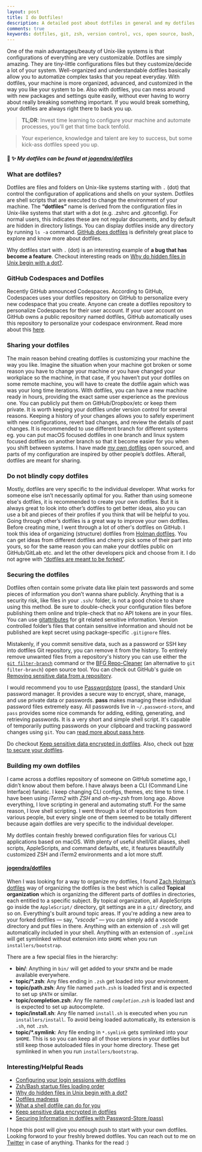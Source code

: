 ```yaml
---
layout: post
title: I do Dotfiles!
description: A detailed post about dotfiles in general and my dotfiles
comments: true
keywords: dotfiles, git, zsh, version control, vcs, open source, bash, vim, iterm2, macos, applescript, bashrc, zshrc, xcode
---
```

One of the main advantages/beauty of Unix-like systems is that configurations of everything are very customizable. Dotfiles are simply amazing. They are tiny-little configurations files but they customize/decide a lot of your system. Well-organized and understandable dotfiles basically allow you to automatize complex tasks that you repeat everyday. With dotfiles, your machine is more organized, advanced, and customized in the way you like your system to be. Also with dotfiles, you can mess around with new packages and settings quite easily, without ever having to worry about really breaking something important. If you would break something, your dotfiles are always right there to back you up.

> **TL;DR**: Invest time learning to configure your machine and automate processes, you'll get that time back tenfold.

> Your experience, knowledge and talent are key to success, but some kick-ass dotfiles speed you up.

#### :rocket: :sparkles: _My dotfiles can be found at [**jogendra/dotfiles**](https://github.com/jogendra/dotfiles)_

### What are dotfiles?

Dotfiles are files and folders on Unix-like systems starting with `.` (dot) that control the configuration of applications and shells on your system. Dotfiles are shell scripts that are executed to change the environment of your machine. The **“dotfiles”** name is derived from the configuration files in Unix-like systems that start with a dot (e.g. .zshrc and .gitconfig). For normal users, this indicates these are not regular documents, and by default are hidden in directory listings. You can display dotfiles inside any directory by running `ls -a` command.  [GitHub does dotfiles](https://dotfiles.github.io/) is definitely great place to explore and know more about dotfiles.

Why dotfiles start with `.` (dot) is an interesting example of **a bug that has become a feature**. Checkout interesting reads on [Why do hidden files in Unix begin with a dot?](https://www.reddit.com/r/linux/comments/at05xh/why_do_hidden_files_in_unix_begin_with_a_dot/egyj6lr/).

### GitHub Codespaces and Dotfiles

Recently GitHub announced Codespaces. According to GitHub, Codespaces uses your dotfiles repository on GitHub to personalize every new codespace that you create. Anyone can create a dotfiles repository to personalize Codespaces for their user account. If your user account on GitHub owns a public repository named dotfiles, GitHub automatically uses this repository to personalize your codespace environment. Read more about this [here](https://help.github.com/en/github/developing-online-with-codespaces/personalizing-codespaces-for-your-account).

### Sharing your dotfiles

The main reason behind creating dotfiles is customizing your machine the way you like. Imagine the situation when your machine got broken or some reason you have to change your machine or you have changed your workplace so the machine, in that case, if you haven’t put your dotfiles on some remote machine, you will have to create the dotfile again which was was your long time iterations. With dotfiles, you can have a new machine ready in hours, providing the exact same user experience as the previous one. You can publicly put them on GitHub/Dropbox/etc or keep them private. It is worth keeping your dotfiles under version control for several reasons. Keeping a history of your changes allows you to safely experiment with new configurations, revert bad changes, and review the details of past changes. It is recommended to use different branch for different systems eg. you can put macOS focused dotfiles in one branch and linux system focused dotfiles on another branch so that it become easier for you when you shift between systems. I have made [my own dotfiles](https://github.com/jogendra/dotfiles) open sourced, and parts of my configuration are inspired by other people’s dotfiles. Afterall, dotfiles are meant for sharing.

### Do not blindly copy dotfiles

Mostly, dotfiles are very specific to the individual developer. What works for someone else isn’t necessarily optimal for you. Rather than using someone else's dotfiles, it is recommended to create your own dotfiles. But it is always great to look into other’s dotfiles to get better ideas, also you can use a bit and pieces of their profiles if you think that will be helpful to you. Going through other’s dotfiles is a great way to improve your own dotfiles. Before creating mine, I went through a lot of other's dotfiles on GitHub. I took this idea of organizing (structure) dotfiles from [Holman dotfiles](https://github.com/holman/dotfiles). You can get ideas from different dotfiles and cherry pick some of their part into yours, so for the same reason you can make your dotfiles public on GitHub/GitLab etc. and let the other developers pick and choose from it. I do not agree with [“dotfiles are meant to be forked”](http://zachholman.com/2010/08/dotfiles-are-meant-to-be-forked/).

### Securing the dotfiles

Dotfiles often contain some private data like plain text passwords and some pieces of information you don’t wanna share publicly. Anything that is a security risk, like files in your `.ssh/` folder, is not a good choice to share using this method. Be sure to double-check your configuration files before publishing them online and triple-check that no API tokens are in your files. You can use [gitattributes](https://git-scm.com/docs/gitattributes) for git related sensitive information. Version controlled folder’s files that contain sensitive information and should not be published are kept secret using package-specific `.gitignore` files.

Mistakenly, if you commit sensitive data, such as a password or SSH key into dotfiles Git repository, you can remove it from the history. To entirely remove unwanted files from a repository's history you can use either the [`git filter-branch`](https://git-scm.com/docs/git-filter-branch) command or the [BFG Repo-Cleaner](https://rtyley.github.io/bfg-repo-cleaner/) (an alternative to `git filter-branch`) open source tool. You can check out GitHub's guide on [Removing sensitive data from a repository](https://help.github.com/en/github/authenticating-to-github/removing-sensitive-data-from-a-repository).

I would recommend you to use [Passwordstore](https://www.passwordstore.org/) (pass), the standard Unix password manager. It provides a secure way to encrypt, share, manage, and use private data or passwords. **pass** makes managing these individual password files extremely easy. All passwords live in `~/.password-store`, and `pass` provides some nice commands for adding, editing, generating, and retrieving passwords. It is a very short and simple shell script. It's capable of temporarily putting passwords on your clipboard and tracking password changes using `git`. You can [read more about pass here](https://git.zx2c4.com/password-store/about/).

Do checkout [Keep sensitive data encrypted in dotfiles](https://www.outcoldman.com/en/archive/2015/09/17/keep-sensitive-data-encrypted-in-dotfiles/). Also, check out [how to secure your dotfiles](https://abdullah.today/encrypted-dotfiles/).

### Building my own dotfiles

I came across a dotfiles repository of someone on GitHub sometime ago, I didn’t know about them before. I have always been a CLI (Command Line Interface) fanatic. I keep changing CLI configs, themes, etc time to time. I have been using _iTerm2_ with _ZSH_ and _oh-my-zsh_ from long ago. Above everything, I love scripting in general and automating stuff. For the same reason, I love shell scripting. I went through a lot of repositories from various people, but every single one of them seemed to be totally different because again dotfiles are very specific to the individual developer.

My dotfiles contain freshly brewed configuration files for various CLI applications based on macOS. With plenty of useful shell/Git aliases, shell scripts, AppleScripts, and command defaults, etc, it features beautifully customized ZSH and iTerm2 environments and a lot more stuff.

#### [jogendra/dotfiles](https://github.com/jogendra/dotfiles)

When I was looking for a way to organize my dotfiles, I found [Zach Holman’s dotfiles](https://github.com/holman/dotfiles) way of organizing the dotfiles is the best which is called **Topical organization** which is organizing the different parts of dotfiles in directories, each entitled to a specific subject. By topical organization, all AppleScripts go inside the `AppleScript/` directory, git settings are in a `git/` directory, and so on. Everything's built around topic areas. If you're adding a new area to your forked dotfiles — say, _"vscode"_ — you can simply add a vscode directory and put files in there. Anything with an extension of `.zsh` will get automatically included in your shell. Anything with an extension of _`.symlink`_ will get symlinked without extension into `$HOME` when you run `installers/bootstrap`.

There are a few special files in the hierarchy:

- **bin/**: Anything in `bin/` will get added to your `$PATH` and be made available everywhere.
- **topic/*.zsh**: Any files ending in `.zsh` get loaded into your environment.
- **topic/path.zsh**: Any file named `path.zsh` is loaded first and is expected to set up `$PATH` or similar.
- **topic/completion.zsh**: Any file named _`completion.zsh`_ is loaded last and is expected to set up autocomplete.
- **topic/install.sh**: Any file named `install.sh` is executed when you run `installers/install`. To avoid being loaded automatically, its extension is `.sh`, not `.zsh`.
- **topic/*.symlink**: Any file ending in `*.symlink` gets symlinked into your `$HOME`. This is so you can keep all of those versions in your dotfiles but still keep those autoloaded files in your home directory. These get symlinked in when you run `installers/bootstrap`.

### Interesting/Helpful Reads

- [Configuring your login sessions with dotfiles](http://mywiki.wooledge.org/DotFiles)
- [Zsh/Bash startup files loading order](https://shreevatsa.wordpress.com/2008/03/30/zshbash-startup-files-loading-order-bashrc-zshrc-etc/)
- [Why do hidden files in Unix begin with a dot?](https://www.reddit.com/r/linux/comments/at05xh/why_do_hidden_files_in_unix_begin_with_a_dot/egyj6lr/)
- [Dotfiles madness](https://0x46.net/thoughts/2019/02/01/dotfile-madness/)
- [What a shell dotfile can do for you](https://opensource.com/article/18/9/shell-dotfile)
- [Keep sensitive data encrypted in dotfiles](https://www.outcoldman.com/en/archive/2015/09/17/keep-sensitive-data-encrypted-in-dotfiles/)
- [Securing Information in dotfiles with Password-Store (pass)](https://chrisschuld.com/2019/06/securing-information-in-dotfiles-and-aliases-with-pass/)

I hope this post will give you enough push to start with your own dotfiles. Looking forword to your freshly brewed dotfiles. You can reach out to me on [Twitter](https://twitter.com/jogendrafx) in case of anything. Thanks for the read :)
